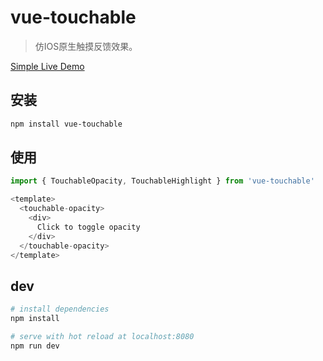 # vue-touchable

> 仿IOS原生触摸反馈效果。

[Simple Live Demo](https://graysheeep.github.io/vue-touchable/)

## 安装

``` bash
npm install vue-touchable
```

## 使用

``` js
import { TouchableOpacity, TouchableHighlight } from 'vue-touchable'

<template>
  <touchable-opacity>
    <div>
      Click to toggle opacity
    </div>
  </touchable-opacity>
</template>
```

## dev

``` bash
# install dependencies
npm install

# serve with hot reload at localhost:8080
npm run dev
```
